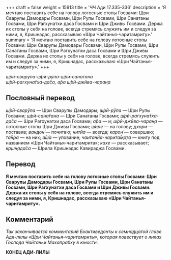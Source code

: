 +++
draft = false
weight = 15913
title = 'ЧЧ Ади 17.335-336'
description = 'Я мечтаю поставить себе на голову лотосные стопы Госвами: Шри Сварупы Дамодары Госвами, Шри Рупы Госвами, Шри Санатаны Госвами, Шри Рагхунатхи даса Госвами и Шри Дживы Госвами. Держа их стопы у себя на голове, всегда стремясь служить им и следуя за ними, я, Кришнадас, рассказываю «Шри Чайтанья-чаритамриту».'
summary = 'Я мечтаю поставить себе на голову лотосные стопы Госвами: Шри Сварупы Дамодары Госвами, Шри Рупы Госвами, Шри Санатаны Госвами, Шри Рагхунатхи даса Госвами и Шри Дживы Госвами. Держа их стопы у себя на голове, всегда стремясь служить им и следуя за ними, я, Кришнадас, рассказываю «Шри Чайтанья-чаритамриту».'
+++

_ш́рӣ-сварӯпа-ш́рӣ-рӯпа-ш́рӣ-сана̄тана  
ш́рӣ-рагхуна̄тха-да̄са, а̄ра ш́рӣ-джӣва-чаран̣а_

## Пословный перевод

_ш́рӣ_\-_сварӯпа_ — Шри Сварупы Дамодары; _ш́рӣ_\-_рӯпа_ — Шри Рупы Госвами; _ш́рӣ_\-_сана̄тана_ — Шри Санатаны Госвами; _ш́рӣ_\-_рагхуна̄тха_\-_да̄са_ — Шри Рагхунатхи даса Госвами; _а̄ра_ — и; _ш́рӣ_\-_джӣва_\-_чаран̣а_ — лотосные стопы Шри Дживы Госвами; _ш́ире_ — на голову; _дхари_ — поставив; _вандон̇_ — почитаю; _нитйа_ — всегда; _карон̇_ — совершаю; _та̄н̇ра_ — на них; _а̄ш́а_ — упование; _чаитанйа_\-_чарита̄мр̣та_ — книгу под названием «Шри Чайтанья-чаритамрита»; _кахе_ — рассказывает; _кр̣шн̣ада̄са_ — Шрила Кришнадас Кавираджа Госвами.

## Перевод

**Я мечтаю поставить себе на голову лотосные стопы Госвами: Шри Сварупы Дамодары Госвами, Шри Рупы Госвами, Шри Санатаны Госвами, Шри Рагхунатхи даса Госвами и Шри Дживы Госвами. Держа их стопы у себя на голове, всегда стремясь служить им и следуя за ними, я, Кришнадас, рассказываю «Шри Чайтанья-чаритамриту».**

## Комментарий

_Так заканчивается комментарий Бхактиведанты к семнадцатой главе Ади-лилы «Шри Чайтанья-чаритамриты», которая повествует о лилах Господа Чайтаньи Махапрабху в юности._

**КОНЕЦ АДИ-ЛИЛЫ**
